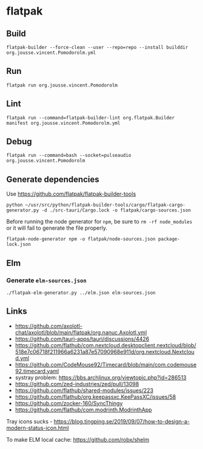 # flatpak

## Build

    flatpak-builder --force-clean --user --repo=repo --install builddir org.jousse.vincent.Pomodorolm.yml

## Run

    flatpak run org.jousse.vincent.Pomodorolm

## Lint

    flatpak run --command=flatpak-builder-lint org.flatpak.Builder manifest org.jousse.vincent.Pomodorolm.yml

## Debug

    flatpak run --command=bash --socket=pulseaudio org.jousse.vincent.Pomodorolm

## Generate dependencies

Use https://github.com/flatpak/flatpak-builder-tools

    python ~/usr/src/python/flatpak-builder-tools/cargo/flatpak-cargo-generator.py -d ./src-tauri/Cargo.lock -o flatpak/cargo-sources.json

Before running the node generator for `npm`, be sure to `rm -rf node_modules` or it will fail to generate the file properly.

    flatpak-node-generator npm -o flatpak/node-sources.json package-lock.json

## Elm

### Generate `elm-sources.json`

    ./flatpak-elm-generator.py ../elm.json elm-sources.json

## Links

- https://github.com/axolotl-chat/axolotl/blob/main/flatpak/org.nanuc.Axolotl.yml
- https://github.com/tauri-apps/tauri/discussions/4426
- https://github.com/flathub/com.nextcloud.desktopclient.nextcloud/blob/518e7c06718f211966a6231a87e57090968e911d/org.nextcloud.Nextcloud.yml
- https://github.com/CodeMouse92/Timecard/blob/main/com.codemouse92.timecard.yaml
- systray problem: https://bbs.archlinux.org/viewtopic.php?id=286513
- https://github.com/zed-industries/zed/pull/13098
- https://github.com/flathub/shared-modules/issues/223
- https://github.com/flathub/org.keepassxc.KeePassXC/issues/58
- https://github.com/zocker-160/SyncThingy
- https://github.com/flathub/com.modrinth.ModrinthApp

Tray icons sucks - https://blog.tingping.se/2019/09/07/how-to-design-a-modern-status-icon.html

To make ELM local cache: https://github.com/robx/shelm
